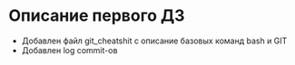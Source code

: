 # Описание первого ДЗ

- Добавлен файл git_cheatshit с описание базовых команд bash и GIT
- Добавлен log commit-ов 